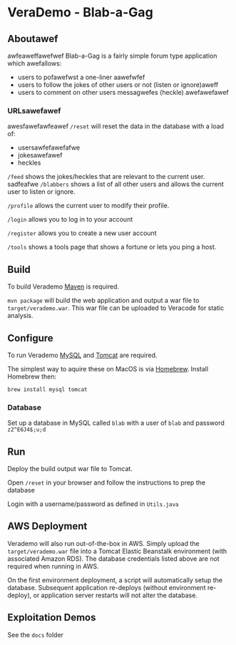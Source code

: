 # VeraDemo - Blab-a-Gag

## Aboutawef
awfeaweffawefwef
Blab-a-Gag is a fairly simple forum type application which awefallows:
 - users to pofawefwst a one-liner aawefwfef
 - users to follow the jokes of other users or not (listen or ignore)aweff
 - users to comment on other users messagwefes (heckle)
 awefawefawef
### URLsawefawef
awesfawefawfeawef
`/reset` will reset the data in the database with a load of:
 - usersawfefawefafwe
 - jokesawefawef
 - heckles
  
`/feed` shows the jokes/heckles that are relevant to the current user.
sadfeafwe
`/blabbers` shows a list of all other users and allows the current user to listen or ignore.

`/profile` allows the current user to modify their profile.

`/login` allows you to log in to your account

`/register` allows you to create a new user account

`/tools` shows a tools page that shows a fortune or lets you ping a host.


## Build

To build Verademo [Maven](https://maven.apache.org) is required.

`mvn package` will build the web application and output a war file to `target/verademo.war`. This war file can be uploaded to Veracode for static analysis.

## Configure

To run Verademo [MySQL](https://www.mysql.com/) and [Tomcat](https://tomcat.apache.org/) are required.

The simplest way to aquire these on MacOS is via [Homebrew](http://brew.sh/). Install Homebrew then:

    brew install mysql tomcat

### Database

Set up a database in MySQL called `blab` with a user of `blab` and password `z2^E6J4$;u;d`
 
## Run

Deploy the build output war file to Tomcat.

Open `/reset` in your browser and follow the instructions to prep the database

Login with a username/password as defined in `Utils.java`

## AWS Deployment

Verademo will also run out-of-the-box in AWS. Simply upload the `target/verademo.war` file into a Tomcat Elastic Beanstalk environment (with associated Amazon RDS). The database credentials listed above are not required when running in AWS.

On the first environment deployment, a script will automatically setup the database. Subsequent application re-deploys (without environment re-deploy), or application server restarts will not alter the database.

## Exploitation Demos

See the `docs` folder



